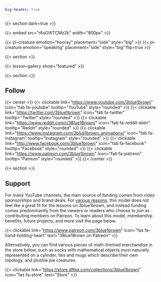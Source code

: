 ```yaml
---
big-header: true
---
```


{{< section dark=true >}}

<!-- Possibly replace with a link to the latest video on the youtube channel -->
{{< embed src="r6sGWTCMz2k" width="800px" >}}


{{< pi-creature emotion="hooray" placement="side" style="big" >}}
{{< pi-creature emotion="speaking" placement="side" style="big" flip=true >}}

{{< section >}}

{{< lesson-gallery show="featured" >}}

{{< section >}}

## Follow

<!-- {{< section >}} -->

{{< center >}}
  {{< clickable link="https://www.youtube.com/3blue1brown" icon="fab fa-youtube" tooltip="YouTube" style="rounded" >}}
  {{< clickable link="https://twitter.com/3blue1brown" icon="fab fa-twitter" tooltip="Twitter" style="rounded" >}}
  {{< clickable link="https://www.reddit.com/r/3Blue1Brown/" icon="fab fa-reddit-alien" tooltip="Reddit" style="rounded" >}}
  {{< clickable link="https://www.instagram.com/3blue1brown_animations/" icon="fab fa-instagram" tooltip="Instagram" style="rounded" >}}
  {{< clickable link="http://www.facebook.com/3blue1brown" icon="fab fa-facebook" tooltip="Facebook" style="rounded" >}}
  {{< clickable link="https://www.patreon.com/3blue1brown" icon="fab fa-patreon" tooltip="Patreon" style="rounded" >}}
{{< /center >}}

{{< section >}}

## Support

For many YouTube channels, the main source of funding comes from video sponsorships and brand deals.
For [various reasons](https://www.patreon.com/posts/going-sponsor-19586800), this model does not feel like a great fit for the lessons on 3blue1brown, and instead funding comes predominantly from the viewers or readers who choose to join as contributing members on Patreon.
To learn about this model, membership benefits, future projects, and more visit the page below.

{{< clickable link="https://www.patreon.com/3blue1brown" icon="fas fa-hand-holding-heart" text="3Blue1Brown on Patreon" >}}


Alternatively, you can find various pieces of math-themed merchandise in the store below, such as socks with mathematical objects most naturally represented on a cylinder, ties and mugs which describe their own topology, and plushie pie creatures.

{{< clickable link="https://store.dftba.com/collections/3blue1brown" icon="fas fa-store" text="Store" >}}


